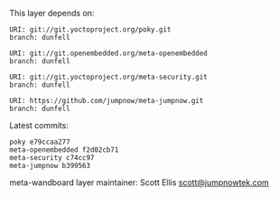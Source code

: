 This layer depends on:

    URI: git://git.yoctoproject.org/poky.git
    branch: dunfell

    URI: git://git.openembedded.org/meta-openembedded
    branch: dunfell

    URI: git://git.yoctoproject.org/meta-security.git
    branch: dunfell

    URI: https://github.com/jumpnow/meta-jumpnow.git
    branch: dunfell

Latest commits:

    poky e79ccaa277
    meta-openembedded f2d02cb71
    meta-security c74cc97
    meta-jumpnow b399563

meta-wandboard layer maintainer: Scott Ellis <scott@jumpnowtek.com>

